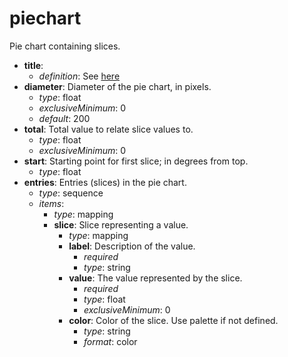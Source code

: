 # piechart

Pie chart containing slices.

- **title**:
    - *definition*: See [here](timelines.md)
- **diameter**: Diameter of the pie chart, in pixels.
  - *type*: float
  - *exclusiveMinimum*: 0
  - *default*: 200
- **total**: Total value to relate slice values to.
  - *type*: float
  - *exclusiveMinimum*: 0
- **start**: Starting point for first slice; in degrees from top.
  - *type*: float
- **entries**: Entries (slices) in the pie chart.
  - *type*: sequence
  - *items*:
    - *type*: mapping
    - **slice**: Slice representing a value.
      - *type*: mapping
      - **label**: Description of the value.
        - *required*
        - *type*: string
      - **value**: The value represented by the slice.
        - *required*
        - *type*: float
        - *exclusiveMinimum*: 0
      - **color**: Color of the slice. Use palette if not defined.
        - *type*: string
        - *format*: color

